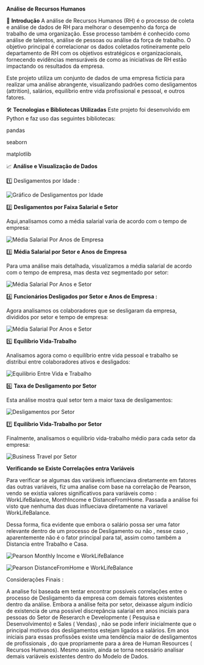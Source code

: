 
**Análise de Recursos Humanos**

📖 **Introdução**
A análise de Recursos Humanos (RH) é o processo de coleta e análise de dados de RH para melhorar o desempenho da força de trabalho de uma organização. Esse processo também é conhecido como análise de talentos, análise de pessoas ou análise da força de trabalho. O objetivo principal é correlacionar os dados coletados rotineiramente pelo departamento de RH com os objetivos estratégicos e organizacionais, fornecendo evidências mensuráveis de como as iniciativas de RH estão impactando os resultados da empresa.

Este projeto utiliza um conjunto de dados de uma empresa fictícia para realizar uma análise abrangente, visualizando padrões como desligamentos (attrition), salários, equilíbrio entre vida profissional e pessoal, e outros fatores.


🛠️ **Tecnologias e Bibliotecas Utilizadas**
Este projeto foi desenvolvido em Python e faz uso das seguintes bibliotecas:

pandas

seaborn

matplotlib


📈 **Análise e Visualização de Dados**

1️⃣ Desligamentos por Idade :


![Gráfico de Desligamentos por Idade](https://github.com/henriquesmeira/Projeto-Analise-de-Dados-Rh-IBM/blob/ReadMe/Imagens/image_1.png?raw=true)

2️⃣ **Desligamentos por Faixa Salarial e Setor**

Aqui,analisamos como a média salarial varia de acordo com o tempo de empresa:

![Média Salarial Por Anos de Empresa](https://github.com/henriquesmeira/Projeto-Analise-de-Dados-Rh-IBM/blob/ReadMe/Imagens/Desligamentos%20por%20renda.png?raw=true)

3️⃣ **Média Salarial por Setor e Anos de Empresa**

Para uma análise mais detalhada, visualizamos a média salarial de acordo com o tempo de empresa, mas desta vez segmentado por setor:

![Média Salarial Por Anos e Setor](https://github.com/henriquesmeira/Projeto-Analise-de-Dados-Rh-IBM/blob/ReadMe/Imagens/media%20salarial%20por%20departamente.png?raw=true)


4️⃣ **Funcionários Desligados por Setor e Anos de Empresa :**

Agora analisamos os colaboradores que se desligaram da empresa, divididos por setor e tempo de empresa:

![Média Salarial Por Anos e Setor](https://github.com/henriquesmeira/Projeto-Analise-de-Dados-Rh-IBM/blob/ReadMe/Imagens/Desligamentos%20por%20setor.png?raw=true)


5️⃣ **Equilíbrio Vida-Trabalho**

Analisamos agora como o equilíbrio entre vida pessoal e trabalho se distribui entre colaboradores ativos e desligados:

![Equilibrio Entre Vida e Trabalho](https://github.com/henriquesmeira/Projeto-Analise-de-Dados-Rh-IBM/blob/ReadMe/Imagens/equilibrio%20vida%20trab%20%20por%20departmento.png?raw=true)



6️⃣ **Taxa de Desligamento por Setor**

Esta análise mostra qual setor tem a maior taxa de desligamentos:

![Desligamentos por Setor](https://github.com/henriquesmeira/Projeto-Analise-de-Dados-Rh-IBM/blob/ReadMe/Imagens/taxa%20media%20de%20desliga%20por%20departamento.png?raw=true)

7️⃣ **Equilíbrio Vida-Trabalho por Setor**

Finalmente, analisamos o equilíbrio vida-trabalho médio para cada setor da empresa:

![Business Travel por Setor](https://github.com/henriquesmeira/Projeto-Analise-de-Dados-Rh-IBM/blob/ReadMe/Imagens/travelporsetor.JPG?raw=true)


 **Verificando se Existe Correlações entra Variáveis**

Para verificar se algumas das variáveis influenciava diretamente em fatores das outras variáveis, fiz uma analise com base na correlação de Pearson, vendo se existia valores significativos para variáveis como : WorkLifeBalance, MonthIncome e DistanceFromHome.
Passada a análise foi visto que nenhuma das duas influeciava diretamente na variavel WorkLifeBalance. 

Dessa forma, fica evidente que embora o salário possa ser uma fator relevante dentro de um processo de Desligamento ou não , nesse caso , aparentemente não é o fator principal para tal, assim como também a Distancia entre Trabalho e Casa.



![Pearson Monthly Income e WorkLifeBalance](https://github.com/henriquesmeira/Projeto-Analise-de-Dados-Rh-IBM/blob/ReadMe/Imagens/Pearson%20WorkLife%20Balance%20e%20MonthlyIncome.png?raw=true)

![Pearson DistanceFromHome e WorkLifeBalance](https://github.com/henriquesmeira/Projeto-Analise-de-Dados-Rh-IBM/blob/ReadMe/Imagens/WorkLife%20Balance%20e%20DistanceFromHome.png?raw=true)



Considerações Finais : 

A analise foi baseada em tentar encontrar possíveis correlações entre o processo de Desligamento da empresa com demais fatores existentes dentro da análise. Embora a análise feita por setor, deixasse algum indício de existencia de  uma possível discrepância salarial em anos iniciais para pessoas do Setor de Reserarch e Developmente ( Pesquisa e Desenvolvimento) e Sales ( Vendas) , não se pode inferir inicialmente que o principal motivos dos desligamentos estejam ligados a salários. Em anos iniciais para essas profissões existe uma tendência maior de desligamentos de profissionais , do que propriamente para a área de Human Resources ( Recursos Humanos). Mesmo assim, ainda se torna necessário analisar demais variáveis existentes dentro do Modelo de Dados. 
